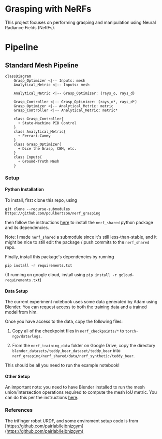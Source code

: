 # Grasping with NeRFs

This project focuses on performing grasping and manipulation using
Neural Radiance Fields (NeRFs).

# Pipeline

## Standard Mesh Pipeline

```mermaid
classDiagram
    Grasp_Optimizer <|-- Inputs: mesh
    Analytical_Metric <|-- Inputs: mesh

    Analytical_Metric <|-- Grasp_Optimizer: (rays_o, rays_d)

    Grasp_Controller <|-- Grasp_Optimizer: (rays_o*, rays_d*)
    Grasp_Optimizer <|-- Analytical_Metric: metric
    Grasp_Controller <|-- Analytical_Metric: metric*

    class Grasp_Controller{
      + State-Machine PID Control
    }
    class Analytical_Metric{
      + Ferrari-Canny
    }
    class Grasp_Optimizer{
      + Dice the Grasp, CEM, etc.
    }
    class Inputs{
      + Ground-Truth Mesh
    }
```

### Setup

#### Python Installation
To install, first clone this repo, using
```
git clone --recurse-submodules https://github.com/pculbertson/nerf_grasping
```
then follow the instructions [here](https://github.com/stanford-iprl-lab/nerf_shared/)
to install the `nerf_shared` python package and its dependencies.

Note: I made `nerf_shared` a submodule since it's still less-than-stable, and it
might be nice to still edit the package / push commits to the `nerf_shared` repo.

Finally, install this package's dependencies by running
```
pip install -r requirements.txt
```
(If running on google cloud, install using `pip install -r gcloud-requirements.txt`)

#### Data Setup

The current experiment notebook uses some data generated by Adam using Blender.
You can request access to both the training data and a trained model from him.

Once you have access to the data, copy the following files:

1. Copy all of the checkpoint files in `nerf_checkpoints/*` to `torch-ngp/data/logs`.

2. From the `nerf_training_data` folder on Google Drive, copy the directory
`blender_datasets/teddy_bear_dataset/teddy_bear` into
`nerf_grasping/nerf_shared/data/nerf_synthetic/teddy_bear`.

This should be all you need to run the example notebook!

#### Other Setup

An important note: you need to have Blender installed to run the mesh union/intersection
operations required to compute the mesh IoU metric. You can do this per the instructions [here](https://docs.blender.org/manual/en/latest/getting_started/installing/linux.html).

### References

The trifinger robot URDF, and some enviroment setup code is from [https://github.com/pairlab/leibnizgym](https://github.com/pairlab/leibnizgym)
